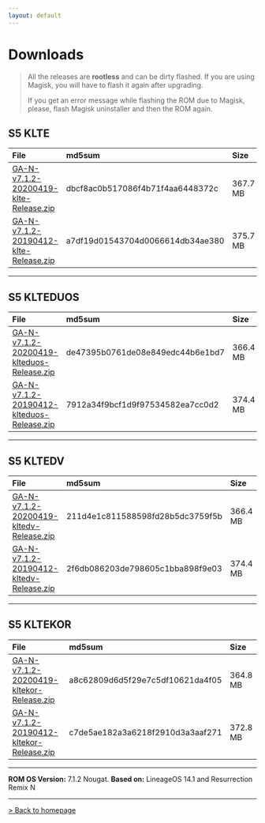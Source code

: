 ```yaml
---
layout: default
---
```


# Downloads

> All the releases are **rootless** and can be dirty flashed. If you are using Magisk, you will have to flash it again after upgrading.
>
>  If you get an error message while flashing the ROM due to Magisk, please, flash Magisk uninstaller and then the ROM again.



## S5 KLTE

| File                                            | md5sum          | Size          |
|:------------------------------------------------|:------------------|:------------------|
| [GA-N-v7.1.2-20200419-klte-Release.zip](https://sourceforge.net/projects/groovy-android/files/klte/GA-N-v7.1.2-20200419-klte-Release.zip/download)           | dbcf8ac0b517086f4b71f4aa6448372c | 367.7 MB |
| [GA-N-v7.1.2-20190412-klte-Release.zip](https://sourceforge.net/projects/groovy-android/files/klte/GA-N-v7.1.2-20190412-klte-Release.zip/download)           | a7df19d01543704d0066614db34ae380 | 375.7 MB |

* * *


## S5 KLTEDUOS

| File                                            | md5sum          | Size          |
|:------------------------------------------------|:------------------|:------------------|
| [GA-N-v7.1.2-20200419-klteduos-Release.zip](https://sourceforge.net/projects/groovy-android/files/klteduos/GA-N-v7.1.2-20200419-klteduos-Release.zip/download)           | de47395b0761de08e849edc44b6e1bd7 | 366.4 MB |
| [GA-N-v7.1.2-20190412-klteduos-Release.zip](https://sourceforge.net/projects/groovy-android/files/klteduos/GA-N-v7.1.2-20190412-klteduos-Release.zip/download)           | 7912a34f9bcf1d9f97534582ea7cc0d2 | 374.4 MB |

* * *

## S5 KLTEDV

| File                                            | md5sum          | Size          |
|:------------------------------------------------|:------------------|:------------------|
| [GA-N-v7.1.2-20200419-kltedv-Release.zip](https://sourceforge.net/projects/groovy-android/files/kltedv/GA-N-v7.1.2-20200419-kltedv-Release.zip/download)           | 211d4e1c811588598fd28b5dc3759f5b | 366.4 MB |
| [GA-N-v7.1.2-20190412-kltedv-Release.zip](https://sourceforge.net/projects/groovy-android/files/kltedv/GA-N-v7.1.2-20190412-kltedv-Release.zip/download)           | 2f6db086203de798605c1bba898f9e03 | 374.4 MB |

* * *

## S5 KLTEKOR

| File                                            | md5sum          | Size          |
|:------------------------------------------------|:------------------|:------------------|
| [GA-N-v7.1.2-20200419-kltekor-Release.zip](https://sourceforge.net/projects/groovy-android/files/kltekor/GA-N-v7.1.2-20200419-kltekor-Release.zip/download)           | a8c62809d6d5f29e7c5df10621da4f05 | 364.8 MB |
| [GA-N-v7.1.2-20190412-kltekor-Release.zip](https://sourceforge.net/projects/groovy-android/files/kltekor/GA-N-v7.1.2-20190412-kltekor-Release.zip/download)           | c7de5ae182a3a6218f2910d3a3aaf271 | 372.8 MB |

* * *

**ROM OS Version:** 7.1.2 Nougat. **Based on:** LineageOS 14.1 and Resurrection Remix N

* * *

[> Back to homepage](./)
